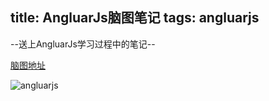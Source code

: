 title: AngluarJs脑图笔记
tags: angluarjs
---
--送上AngluarJs学习过程中的笔记--

[脑图地址](http://naotu.baidu.com/?shareId=3ubcavm1ssu)

![angluarjs](//subool.com/pic/Angluarjs笔记.gif)

